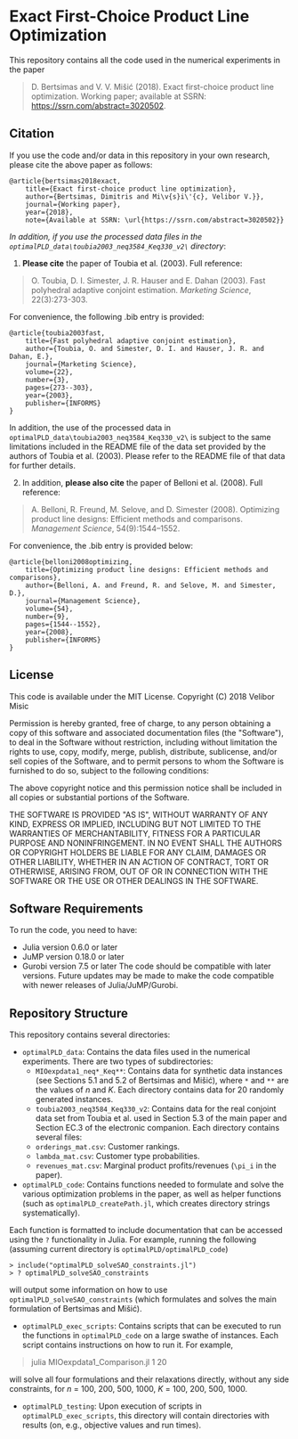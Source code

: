 # Exact First-Choice Product Line Optimization

This repository contains all the code used in the numerical experiments in the paper

> D. Bertsimas and V. V. Mišić (2018). Exact first-choice product line optimization. Working paper; available at SSRN: https://ssrn.com/abstract=3020502. 

## Citation

If you use the code and/or data in this repository in your own research, please cite the above paper as follows:

```
@article{bertsimas2018exact,
	title={Exact first-choice product line optimization},
	author={Bertsimas, Dimitris and Mi\v{s}i\'{c}, Velibor V.}},
	journal={Working paper},
	year={2018},
	note={Available at SSRN: \url{https://ssrn.com/abstract=3020502}}
```

*In addition, if you use the processed data files in the `optimalPLD_data\toubia2003_neq3584_Keq330_v2\` directory*: 
1. **Please cite** the paper of Toubia et al. (2003). Full reference: 
> O. Toubia, D. I. Simester, J. R. Hauser and E. Dahan (2003). Fast polyhedral adaptive conjoint estimation. *Marketing Science*, 22(3):273-303. 

For convenience, the following .bib entry is provided:
```
@article{toubia2003fast,
	title={Fast polyhedral adaptive conjoint estimation},
	author={Toubia, O. and Simester, D. I. and Hauser, J. R. and Dahan, E.},
	journal={Marketing Science},
	volume={22},
	number={3},
	pages={273--303},
	year={2003},
	publisher={INFORMS}
}
```
In addition, the use of the processed data in `optimalPLD_data\toubia2003_neq3584_Keq330_v2\` is subject to the same limitations included in the README file of the data set provided by the authors of Toubia et al. (2003). Please refer to the README file of that data for further details.

2. In addition, **please also cite** the paper of Belloni et al. (2008). Full reference: 
> A. Belloni, R. Freund, M. Selove, and D. Simester (2008). Optimizing product line designs: Efficient methods and comparisons. *Management Science*, 54(9):1544–1552. 

For convenience, the .bib entry is provided below:
```
@article{belloni2008optimizing,
	title={Optimizing product line designs: Efficient methods and comparisons},
	author={Belloni, A. and Freund, R. and Selove, M. and Simester, D.},
	journal={Management Science},
	volume={54},
	number={9},
	pages={1544--1552},
	year={2008},
	publisher={INFORMS}
}
```

## License 

This code is available under the MIT License.
Copyright (C) 2018 Velibor Misic

Permission is hereby granted, free of charge, to any person obtaining a copy
of this software and associated documentation files (the "Software"), to deal
in the Software without restriction, including without limitation the rights
to use, copy, modify, merge, publish, distribute, sublicense, and/or sell
copies of the Software, and to permit persons to whom the Software is
furnished to do so, subject to the following conditions:

The above copyright notice and this permission notice shall be included in all
copies or substantial portions of the Software.

THE SOFTWARE IS PROVIDED "AS IS", WITHOUT WARRANTY OF ANY KIND, EXPRESS OR
IMPLIED, INCLUDING BUT NOT LIMITED TO THE WARRANTIES OF MERCHANTABILITY,
FITNESS FOR A PARTICULAR PURPOSE AND NONINFRINGEMENT. IN NO EVENT SHALL THE
AUTHORS OR COPYRIGHT HOLDERS BE LIABLE FOR ANY CLAIM, DAMAGES OR OTHER
LIABILITY, WHETHER IN AN ACTION OF CONTRACT, TORT OR OTHERWISE, ARISING FROM,
OUT OF OR IN CONNECTION WITH THE SOFTWARE OR THE USE OR OTHER DEALINGS IN THE
SOFTWARE.

## Software Requirements

To run the code, you need to have:
+ Julia version 0.6.0 or later
+ JuMP version 0.18.0 or later
+ Gurobi version 7.5 or later
The code should be compatible with later versions. Future updates may be made to make the code compatible with newer releases of Julia/JuMP/Gurobi.


## Repository Structure

This repository contains several directories:

+ `optimalPLD_data`: Contains the data files used in the numerical experiments. There are two types of subdirectories:
  + `MIOexpdata1_neq*_Keq**`: Contains data for synthetic data instances (see Sections 5.1 and 5.2 of Bertsimas and Mišić), where `*` and `**` are the values of *n* and *K*. Each directory contains data for 20 randomly generated instances.
  + `toubia2003_neq3584_Keq330_v2`: Contains data for the real conjoint data set from Toubia et al. used in Section 5.3 of the main paper and Section EC.3 of the electronic companion.
Each directory contains several files:
  + `orderings_mat.csv`: Customer rankings.
  + `lambda_mat.csv`: Customer type probabilities.
  + `revenues_mat.csv`: Marginal product profits/revenues (`\pi_i` in the paper).
+ `optimalPLD_code`: Contains functions needed to formulate and solve the various optimization problems in the paper, as well as helper functions (such as `optimalPLD_createPath.jl`, which creates directory strings systematically).

Each function is formatted to include documentation that can be accessed using the `?` functionality in Julia. For example, running the following (assuming current directory is `optimalPLD/optimalPLD_code`)
```
> include("optimalPLD_solveSAO_constraints.jl")
> ? optimalPLD_solveSAO_constraints
```
will output some information on how to use `optimalPLD_solveSAO_constraints` (which formulates and solves the main formulation of Bertsimas and Mišić). 

+ `optimalPLD_exec_scripts`: Contains scripts that can be executed to run the functions in `optimalPLD_code` on a large swathe of instances. Each script contains instructions on how to run it. For example, 

> julia MIOexpdata1_Comparison.jl 1 20

will solve all four formulations and their relaxations directly, without any side constraints, for *n* = 100, 200, 500, 1000, *K* = 100, 200, 500, 1000.
+ `optimalPLD_testing`: Upon execution of scripts in `optimalPLD_exec_scripts`, this  directory will contain directories with results (on, e.g., objective values and run times). 




